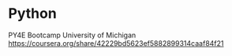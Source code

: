 # Python
PY4E Bootcamp University of Michigan
https://coursera.org/share/42229bd5623ef5882899314caaf84f21
